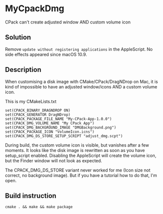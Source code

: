 # MyCpackDmg
CPack can't create adjusted window AND custom volume icon

## Solution
Remove `update without registering applications` in the AppleScript. No side effects appeared since macOS 10.9.


## Description
When customising a disk image with CMake/CPack/DragNDrop on Mac, it is kind of impossible to have an adjusted window/icons AND a custom volume icon.

This is my CMakeLists.txt

    set(CPACK_BINARY_DRAGNDROP ON)
    set(CPACK_GENERATOR DragNDrop)
    set(CPACK_PACKAGE_FILE_NAME "My-CPack-App-1.0.0")
    set(CPACK_DMG_VOLUME_NAME "My CPack App")
    set(CPACK_DMG_BACKGROUND_IMAGE "DMGBackground.png")
    set(CPACK_PACKAGE_ICON "VolumeIcon.icns")
    set(CPACK_DMG_DS_STORE_SETUP_SCRIPT "adjust_dmg.scpt")

During build, the custom volume icon is visible, but vanishes after a few moments. It looks like the disk image is rewritten as soon as you have setup_script enabled. Disabling the AppleScript will create the volume icon, but the Finder window will not look as expected.


The CPACK_DMG_DS_STORE variant never worked for me (Icon size not correct, no background image). But if you have a tutorial how to do that, I'm open.


## Build instruction

    cmake . && make && make package

